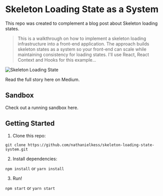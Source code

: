 # Skeleton Loading State as a System


This repo was created to complement a blog post about Skeleton loading states.

> This is a walkthrough on how to implement a skeleton loading infrastructure into a front-end application. The approach builds skeleton states as a system so your front-end can scale while maintaining consistency for loading  states. I'll use React, React Context and Hooks for this example...

![Skeleton Loading State](assets/nested-context.gif "Title")

Read the full story here on Medium.

## Sandbox

Check out a running sandbox here.


## Getting Started
1. Clone this repo:

`git clone https://github.com/nathanielkess/skeleton-loading-state-system.git`

2. Install dependencies:

`npm install` or `yarn install`

3. Run!

`npm start` or `yarn start`


